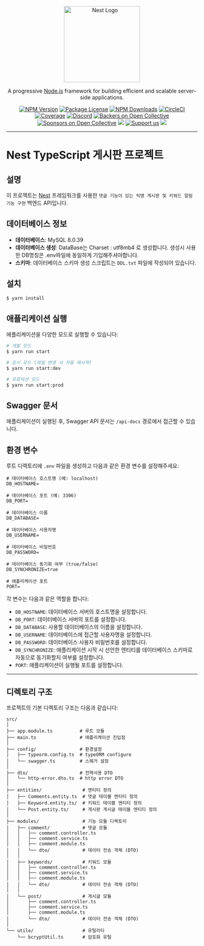 <p align="center">
  <a href="http://nestjs.com/" target="blank"><img src="https://nestjs.com/img/logo-small.svg" width="200" alt="Nest Logo" /></a>
</p>

[circleci-image]: https://img.shields.io/circleci/build/github/nestjs/nest/master?token=abc123def456

[circleci-url]: https://circleci.com/gh/nestjs/nest

  <p align="center">A progressive <a href="http://nodejs.org" target="_blank">Node.js</a> framework for building efficient and scalable server-side applications.</p>
    <p align="center">
<a href="https://www.npmjs.com/~nestjscore" target="_blank"><img src="https://img.shields.io/npm/v/@nestjs/core.svg" alt="NPM Version" /></a>
<a href="https://www.npmjs.com/~nestjscore" target="_blank"><img src="https://img.shields.io/npm/l/@nestjs/core.svg" alt="Package License" /></a>
<a href="https://www.npmjs.com/~nestjscore" target="_blank"><img src="https://img.shields.io/npm/dm/@nestjs/common.svg" alt="NPM Downloads" /></a>
<a href="https://circleci.com/gh/nestjs/nest" target="_blank"><img src="https://img.shields.io/circleci/build/github/nestjs/nest/master" alt="CircleCI" /></a>
<a href="https://coveralls.io/github/nestjs/nest?branch=master" target="_blank"><img src="https://coveralls.io/repos/github/nestjs/nest/badge.svg?branch=master#9" alt="Coverage" /></a>
<a href="https://discord.gg/G7Qnnhy" target="_blank"><img src="https://img.shields.io/badge/discord-online-brightgreen.svg" alt="Discord"/></a>
<a href="https://opencollective.com/nest#backer" target="_blank"><img src="https://opencollective.com/nest/backers/badge.svg" alt="Backers on Open Collective" /></a>
<a href="https://opencollective.com/nest#sponsor" target="_blank"><img src="https://opencollective.com/nest/sponsors/badge.svg" alt="Sponsors on Open Collective" /></a>
  <a href="https://paypal.me/kamilmysliwiec" target="_blank"><img src="https://img.shields.io/badge/Donate-PayPal-ff3f59.svg"/></a>
    <a href="https://opencollective.com/nest#sponsor"  target="_blank"><img src="https://img.shields.io/badge/Support%20us-Open%20Collective-41B883.svg" alt="Support us"></a>
  <a href="https://twitter.com/nestframework" target="_blank"><img src="https://img.shields.io/twitter/follow/nestframework.svg?style=social&label=Follow"></a>
</p>
  <!--[![Backers on Open Collective](https://opencollective.com/nest/backers/badge.svg)](https://opencollective.com/nest#backer)
  [![Sponsors on Open Collective](https://opencollective.com/nest/sponsors/badge.svg)](https://opencollective.com/nest#sponsor)-->

---

# Nest TypeScript 게시판 프로젝트

## 설명

이 프로젝트는 [Nest](https://github.com/nestjs/nest) 프레임워크를 사용한
`댓글 기능이 있는 익명 게시판 및 키워드 알림 기능 구현` 백엔드 API입니다.

## 데이터베이스 정보

- **데이터베이스**: MySQL 8.0.39
- **데이터베이스 생성**: DataBase는 Charset : utf8mb4 로 생성합니다. 생성시 사용한 DB명칭은 .env파일에 동일하게 기입해주셔야합니다.
- **스키마**: 데이터베이스 스키마 생성 스크립트는 `DDL.txt` 파일에 작성되어 있습니다.

## 설치

```bash
$ yarn install
```

## 애플리케이션 실행

애플리케이션을 다양한 모드로 실행할 수 있습니다:

```bash
# 개발 모드
$ yarn run start

# 감시 모드 (파일 변경 시 자동 재시작)
$ yarn run start:dev

# 프로덕션 모드
$ yarn run start:prod
```

## Swagger 문서

애플리케이션이 실행된 후, Swagger API 문서는 `/api-docs` 경로에서 접근할 수 있습니다.

## 환경 변수

루트 디렉토리에 `.env` 파일을 생성하고 다음과 같은 환경 변수를 설정해주세요:

```env
# 데이터베이스 호스트명 (예: localhost)
DB_HOSTNAME=

# 데이터베이스 포트 (예: 3306)
DB_PORT=

# 데이터베이스 이름
DB_DATABASE=

# 데이터베이스 사용자명
DB_USERNAME=

# 데이터베이스 비밀번호
DB_PASSWORD=

# 데이터베이스 동기화 여부 (true/false)
DB_SYNCHRONIZE=true

# 애플리케이션 포트 
PORT=
```

각 변수는 다음과 같은 역할을 합니다:

- `DB_HOSTNAME`: 데이터베이스 서버의 호스트명을 설정합니다.
- `DB_PORT`: 데이터베이스 서버의 포트를 설정합니다.
- `DB_DATABASE`: 사용할 데이터베이스의 이름을 설정합니다.
- `DB_USERNAME`: 데이터베이스에 접근할 사용자명을 설정합니다.
- `DB_PASSWORD`: 데이터베이스 사용자 비밀번호를 설정합니다.
- `DB_SYNCHRONIZE`: 애플리케이션 시작 시 선언한 엔티티를 데이터베이스 스키마로 자동으로 동기화할지 여부를 설정합니다.
- `PORT`: 애플리케이션이 실행될 포트를 설정합니다.

---

## 디렉토리 구조

프로젝트의 기본 디렉토리 구조는 다음과 같습니다:

```
src/
│
├── app.module.ts          # 루트 모듈
├── main.ts                # 애플리케이션 진입점
│
├── config/                # 환경설정
│   ├── typeorm.config.ts  # typeORM configure
│   └── swagger.ts         # 스웨거 설정
│
├── dto/                   # 전역사용 DTO 
│   └── http-error.dto.ts  # http error DTO
│
├── entities/               # 엔티티 정의
│   ├── Comments.entity.ts  # 댓글 테이블 엔티티 정의
│   ├── Keyword.entity.ts/  # 키워드 테이블 엔티티 정의
│   └── Post.entity.ts/     # 게시판 게시글 테이블 엔티티 정의
│
├── modules/                # 기능 모듈 디렉토리
│   ├── comment/            # 댓글 모듈
│   │   ├── comment.controller.ts
│   │   ├── comment.service.ts
│   │   ├── comment.module.ts
│   │   └── dto/            # 데이터 전송 객체 (DTO)
│   │
│   ├── keywords/           # 키워드 모듈
│   │   ├── comment.controller.ts
│   │   ├── comment.service.ts
│   │   ├── comment.module.ts
│   │   └── dto/            # 데이터 전송 객체 (DTO)
│   │
│   └── post/               # 게시글 모듈
│       ├── comment.controller.ts
│       ├── comment.service.ts
│       ├── comment.module.ts
│       └── dto/            # 데이터 전송 객체 (DTO)
│
└── utile/                  # 유틸리티
    └── bcryptUtil.ts       # 암호화 유틸

```
